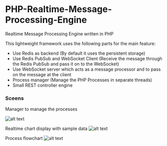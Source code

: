 # PHP-Realtime-Message-Processing-Engine
Realtime Message Processing Engine written in PHP

This lightweight framework uses the following parts for the main feature:

 - Use Redis as backend (By default it uses the persistent storage)
 - Use Redis PubSub and WebSocket Client (Receive the message through the Redis PubSub and pass it on to the WebSocket)
 - Use WebSocket server which acts as a message processor and to pass on the message at the client
 - Process manager (Manage the PHP Processes in separate threads)
 - Small REST controller engine


### Sceens
Manager to manage the processes

![alt text](http://i.imgur.com/V8pInkG.png "Manager")

Realtime chart display with sample data
![alt text](http://i.imgur.com/Em2fBli.png "Chart")

Process flowchart
![alt text](http://i.imgur.com/T90Xwhd.png "Process")
